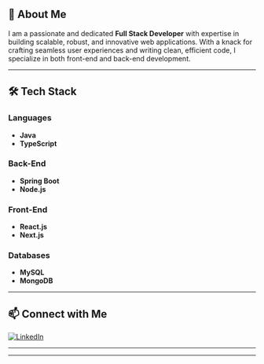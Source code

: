 
## 🚀 About Me  
I am a passionate and dedicated **Full Stack Developer** with expertise in building scalable, robust, and innovative web applications. With a knack for crafting seamless user experiences and writing clean, efficient code, I specialize in both front-end and back-end development.

---

## 🛠️ Tech Stack  

### Languages  
- **Java**   
- **TypeScript**  

### Back-End  
- **Spring Boot**  
- **Node.js**  

### Front-End  
- **React.js**  
- **Next.js**  

### Databases  
- **MySQL**  
- **MongoDB**  

---

## 📫 Connect with Me  

[![LinkedIn](https://img.shields.io/badge/LinkedIn-Connect-blue?style=flat&logo=linkedin)](https://www.linkedin.com/in/deep-govale-08262b279/)  

---

---
